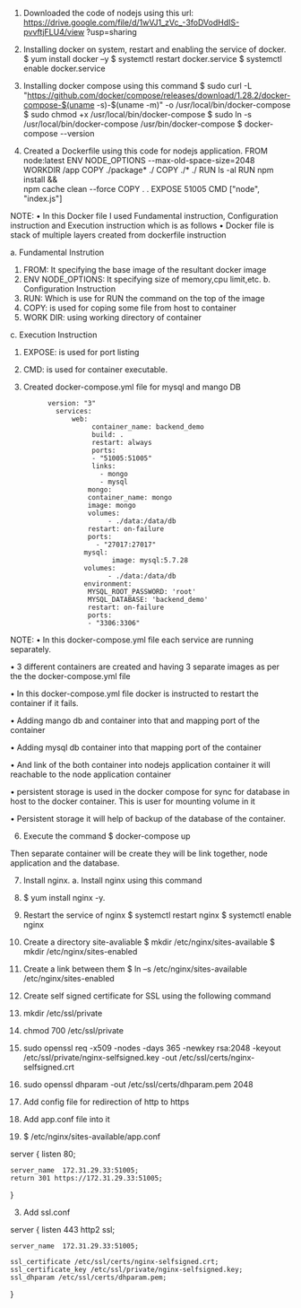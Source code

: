 1.	Downloaded the code of nodejs using this url: https://drive.google.com/file/d/1wVJ1_zVc_-3foDVodHdIS-pvvftjFLU4/view ?usp=sharing 

2.	Installing docker on system, restart and enabling the service of docker.
$  yum install docker –y
 $ systemctl restart docker.service
 $ systemctl enable docker.service

3.	Installing docker compose using this command
$ sudo curl -L "https://github.com/docker/compose/releases/download/1.28.2/docker-compose-$(uname -s)-$(uname -m)" -o /usr/local/bin/docker-compose
              $ sudo chmod +x /usr/local/bin/docker-compose
              $ sudo ln -s /usr/local/bin/docker-compose /usr/bin/docker-compose
              $ docker-compose --version
4.	Created a Dockerfile using this code for nodejs application.
   FROM node:latest
   ENV NODE_OPTIONS --max-old-space-size=2048
   WORKDIR /app
   COPY ./package* ./
   COPY ./* ./
   RUN ls -al
   RUN npm install && \
       npm cache clean --force
  COPY . .
  EXPOSE 51005
  CMD ["node", "index.js"]

NOTE: 
•	In this Docker file I used Fundamental instruction, Configuration instruction and Execution instruction which is as follows
•	Docker file is stack of multiple layers created from dockerfile instruction 
 
a.	Fundamental Instrution
1.	FROM:  It specifying the base image of the resultant docker image
2.	ENV NODE_OPTIONS:  It specifying size of memory,cpu limit,etc.
b.	Configuration Instruction
1.	RUN: Which is use for RUN the command on the top of the image
2.	COPY: is used for coping some file from host to container
3.	WORK DIR: using working directory of container

c.	Execution Instruction
1.	EXPOSE: is used for port listing
2.	CMD: is used for container executable.


5.	Created docker-compose.yml file for mysql and mango DB

              version: "3"
                services:
                    web:
                         container_name: backend_demo
                         build: .
                         restart: always
                         ports:
                         - "51005:51005"
                         links:
                           - mongo
                           - mysql
                        mongo:
                        container_name: mongo
                        image: mongo
                        volumes:
                             - ./data:/data/db
                        restart: on-failure    
                        ports:
                          - "27017:27017"
                       mysql:
                              image: mysql:5.7.28
                       volumes:
                             - ./data:/data/db
                       environment:
                        MYSQL_ROOT_PASSWORD: 'root'
                        MYSQL_DATABASE: 'backend_demo'
                        restart: on-failure
                        ports: 
                        - "3306:3306"

        
  NOTE: 
•	 In this docker-compose.yml file each service are running separately.

•	3 different containers are created and having 3 separate images as per the the docker-compose.yml file

•	In this docker-compose.yml file docker is instructed  to restart the container if it fails. 

•	Adding mango db and container into that and mapping port of the container

•	Adding mysql db container into that mapping port of the container

•	And link of the both container into nodejs application container it will reachable to the node application container

•	persistent storage is used in the docker compose for sync for database in host to the docker container. This is user for mounting volume in it

•	Persistent storage it will help of backup of the database of the container. 

6.	Execute the command 
$ docker-compose up
 
Then separate container will be create they will be link together, node application and the database.

7.	Install nginx.
a.	Install nginx using this command
1.	$ yum install nginx  -y.
2.	Restart the service of nginx
$ systemctl restart nginx
$ systemctl enable nginx
3.	Create a directory site-avaliable
$  mkdir /etc/nginx/sites-available
$  mkdir /etc/nginx/sites-enabled
4.	Create a link between them 
$  ln –s /etc/nginx/sites-available /etc/nginx/sites-enabled

8.	Create self signed certificate for SSL using the following command

1.	 mkdir /etc/ssl/private
2.	 chmod 700 /etc/ssl/private
3.	  sudo openssl req -x509 -nodes -days 365 -newkey rsa:2048 -keyout /etc/ssl/private/nginx-selfsigned.key -out /etc/ssl/certs/nginx-selfsigned.crt
4.	 sudo openssl dhparam -out /etc/ssl/certs/dhparam.pem 2048

9.	Add config file for redirection of http to https
1.	Add app.conf file into it

2.	$ /etc/nginx/sites-available/app.conf


 server {
    listen 80;

    server_name  172.31.29.33:51005;
    return 301 https://172.31.29.33:51005;

 }
 
3.	Add ssl.conf

server {
    listen 443 http2 ssl;


    server_name  172.31.29.33:51005;

    ssl_certificate /etc/ssl/certs/nginx-selfsigned.crt;
    ssl_certificate_key /etc/ssl/private/nginx-selfsigned.key;
    ssl_dhparam /etc/ssl/certs/dhparam.pem;
}






 
